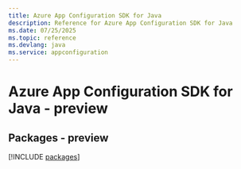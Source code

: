 ```yaml
---
title: Azure App Configuration SDK for Java
description: Reference for Azure App Configuration SDK for Java
ms.date: 07/25/2025
ms.topic: reference
ms.devlang: java
ms.service: appconfiguration
---
```

# Azure App Configuration SDK for Java - preview
## Packages - preview
[!INCLUDE [packages](app-configuration-index.md)]